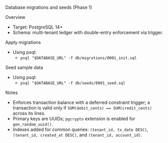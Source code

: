 Database migrations and seeds (Phase 1)

Overview
- Target: PostgreSQL 14+
- Schema: multi-tenant ledger with double-entry enforcement via trigger.

Apply migrations
- Using psql:
  - `psql "$DATABASE_URL" -f db/migrations/0001_init.sql`

Seed sample data
- Using psql:
  - `psql "$DATABASE_URL" -f db/seeds/0001_seed.sql`

Notes
- Enforces transaction balance with a deferred constraint trigger; a transaction is valid only if `SUM(debit_cents) == SUM(credit_cents)` across its lines.
- Primary keys are UUIDs; `pgcrypto` extension is enabled for `gen_random_uuid()`.
- Indexes added for common queries: `(tenant_id, tx_date DESC)`, `(tenant_id, created_at DESC)`, and `(tenant_id, account_id)`.

